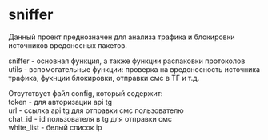 # sniffer

Данный проект преднозначен для анализа трафика и блокировки источников вредоносных пакетов.

sniffer -  основная функция, а также функции распаковки протоколов
utils - вспомогательные функции: проверка на вредоносность источника трафика, фукнции блокировки, отправки смс в ТГ и т.д.

Отсутствует файл config, который содержит:  
token - для авторизации api tg  
url - ссылка api tg для отправки смс пользователю  
chat_id - id пользователя в tg для отправки смс  
white_list - белый список ip  

